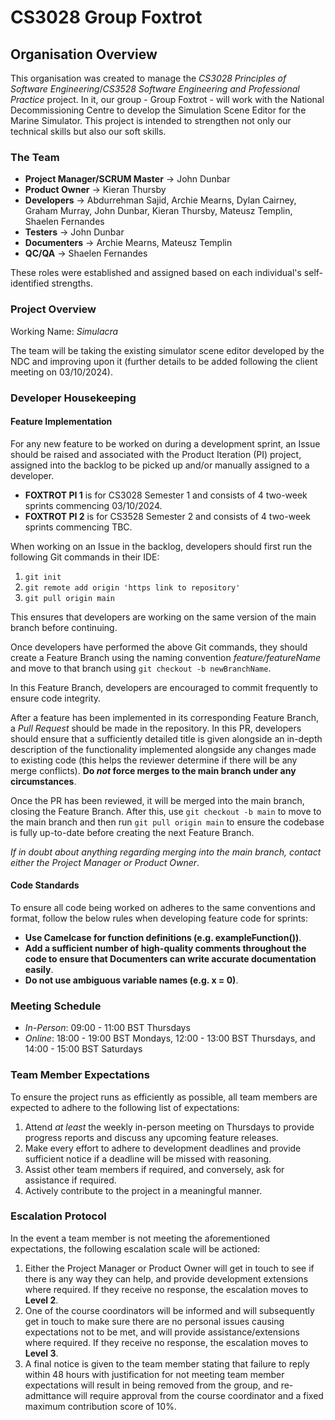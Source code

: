 # CS3028 Group Foxtrot

## Organisation Overview
This organisation was created to manage the *CS3028 Principles of Software Engineering*/*CS3528 Software Engineering and Professional Practice* project. In it, our group - Group Foxtrot - will work with the National Decommissioning Centre to develop the Simulation Scene Editor for the Marine Simulator. This project is intended to strengthen not only our technical skills but also our soft skills.

### The Team
- **Project Manager/SCRUM Master** -> John Dunbar
- **Product Owner** -> Kieran Thursby
- **Developers** -> Abdurrehman Sajid, Archie Mearns, Dylan Cairney, Graham Murray, John Dunbar, Kieran Thursby, Mateusz Templin, Shaelen Fernandes
- **Testers** -> John Dunbar
- **Documenters** -> Archie Mearns, Mateusz Templin
- **QC/QA** -> Shaelen Fernandes

These roles were established and assigned based on each individual's self-identified strengths.

### Project Overview

Working Name: *Simulacra*

The team will be taking the existing simulator scene editor developed by the NDC and improving upon it (further details to be added following the client meeting on 03/10/2024).

### Developer Housekeeping

#### Feature Implementation

For any new feature to be worked on during a development sprint, an Issue should be raised and associated with the Product Iteration (PI) project, assigned into the backlog to be picked up and/or manually assigned to a developer.
- **FOXTROT PI 1** is for CS3028 Semester 1 and consists of 4 two-week sprints commencing 03/10/2024.
- **FOXTROT PI 2** is for CS3528 Semester 2 and consists of 4 two-week sprints commencing TBC.

When working on an Issue in the backlog, developers should first run the following Git commands in their IDE:
1. `git init`
2. `git remote add origin 'https link to repository'`
3. `git pull origin main`

This ensures that developers are working on the same version of the main branch before continuing.

Once developers have performed the above Git commands, they should create a Feature Branch using the naming convention *feature/featureName* and move to that branch using `git checkout -b newBranchName`.

In this Feature Branch, developers are encouraged to commit frequently to ensure code integrity.

After a feature has been implemented in its corresponding Feature Branch, a *Pull Request* should be made in the repository. In this PR, developers should ensure that a sufficiently detailed title is given alongside an in-depth description of the functionality implemented alongside any changes made to existing code (this helps the reviewer determine if there will be any merge conflicts). **Do _not_ force merges to the main branch under any circumstances**.

Once the PR has been reviewed, it will be merged into the main branch, closing the Feature Branch. After this, use `git checkout -b main` to move to the main branch and then run `git pull origin main` to ensure the codebase is fully up-to-date before creating the next Feature Branch.

*If in doubt about anything regarding merging into the main branch, contact either the Project Manager or Product Owner*.

#### Code Standards

To ensure all code being worked on adheres to the same conventions and format, follow the below rules when developing feature code for sprints:
- **Use Camelcase for function definitions (e.g. exampleFunction())**.
- **Add a sufficient number of high-quality comments throughout the code to ensure that Documenters can write accurate documentation easily**.
- **Do not use ambiguous variable names (e.g. x = 0)**.

### Meeting Schedule
- *In-Person*: 09:00 - 11:00 BST Thursdays
- *Online*: 18:00 - 19:00 BST Mondays, 12:00 - 13:00 BST Thursdays, and 14:00 - 15:00 BST Saturdays

### Team Member Expectations
To ensure the project runs as efficiently as possible, all team members are expected to adhere to the following list of expectations:
1. Attend *at least* the weekly in-person meeting on Thursdays to provide progress reports and discuss any upcoming feature releases.
2. Make every effort to adhere to development deadlines and provide sufficient notice if a deadline will be missed with reasoning.
3. Assist other team members if required, and conversely, ask for assistance if required.
4. Actively contribute to the project in a meaningful manner.

### Escalation Protocol
In the event a team member is not meeting the aforementioned expectations, the following escalation scale will be actioned:
1. Either the Project Manager or Product Owner will get in touch to see if there is any way they can help, and provide development extensions where required. If they receive no response, the escalation moves to **Level 2**.
2. One of the course coordinators will be informed and will subsequently get in touch to make sure there are no personal issues causing expectations not to be met, and will provide assistance/extensions where required. If they receive no response, the escalation moves to **Level 3**.
3. A final notice is given to the team member stating that failure to reply within 48 hours with justification for not meeting team member expectations will result in being removed from the group, and re-admittance will require approval from the course coordinator and a fixed maximum contribution score of 10%.
